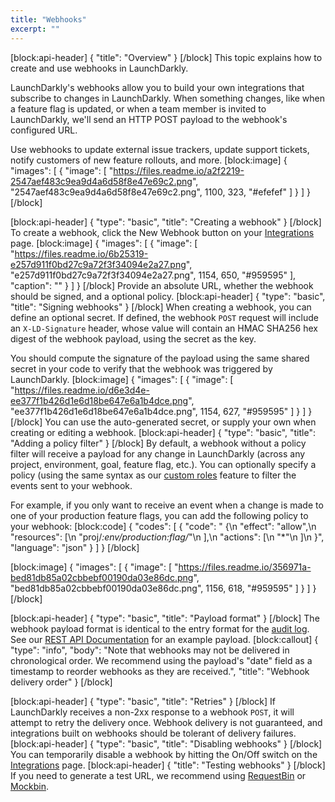 ```yaml
---
title: "Webhooks"
excerpt: ""
---
```

[block:api-header]
{
  "title": "Overview"
}
[/block]
This topic explains how to create and use webhooks in LaunchDarkly. 

LaunchDarkly's webhooks allow you to build your own integrations that subscribe to changes in LaunchDarkly. When something changes, like when a feature flag is updated, or when a team member is invited to LaunchDarkly, we'll send an HTTP POST payload to the webhook's configured URL. 

Use webhooks to update external issue trackers, update support tickets, notify customers of new feature rollouts, and more.
[block:image]
{
  "images": [
    {
      "image": [
        "https://files.readme.io/a2f2219-2547aef483c9ea9d4a6d58f8e47e69c2.png",
        "2547aef483c9ea9d4a6d58f8e47e69c2.png",
        1100,
        323,
        "#efefef"
      ]
    }
  ]
}
[/block]

[block:api-header]
{
  "type": "basic",
  "title": "Creating a webhook"
}
[/block]
To create a webhook, click the New Webhook button on your [Integrations](https://app.launchdarkly.com/integrations) page. 
[block:image]
{
  "images": [
    {
      "image": [
        "https://files.readme.io/6b25319-e257d911f0bd27c9a72f3f34094e2a27.png",
        "e257d911f0bd27c9a72f3f34094e2a27.png",
        1154,
        650,
        "#959595"
      ],
      "caption": ""
    }
  ]
}
[/block]
Provide an absolute URL, whether the webhook should be signed, and a optional policy.
[block:api-header]
{
  "type": "basic",
  "title": "Signing webhooks"
}
[/block]
When creating a webhook, you can define an optional secret. If defined, the webhook `POST` request will include an `X-LD-Signature` header, whose value will contain an HMAC SHA256 hex digest of the webhook payload, using the secret as the key.

You should compute the signature of the payload using the same shared secret in your code to verify that the webhook was triggered by LaunchDarkly.
[block:image]
{
  "images": [
    {
      "image": [
        "https://files.readme.io/d6e3d4e-ee377f1b426d1e6d18be647e6a1b4dce.png",
        "ee377f1b426d1e6d18be647e6a1b4dce.png",
        1154,
        627,
        "#959595"
      ]
    }
  ]
}
[/block]
You can use the auto-generated secret, or supply your own when creating or editing a webhook.
[block:api-header]
{
  "type": "basic",
  "title": "Adding a policy filter"
}
[/block]
By default, a webhook without a policy filter will receive a payload for any change in LaunchDarkly (across any project, environment, goal, feature flag, etc.). You can optionally specify a policy (using the same syntax as our [custom roles](doc:custom-roles) feature to filter the events sent to your webhook.

For example, if you only want to receive an event when a change is made to one of your production feature flags, you can add the following policy to your webhook: 
[block:code]
{
  "codes": [
    {
      "code": "  {\n    \"effect\": \"allow\",\n    \"resources\": [\n      \"proj/*:env/production:flag/*\"\n    ],\n    \"actions\": [\n      \"*\"\n    ]\n  }",
      "language": "json"
    }
  ]
}
[/block]

[block:image]
{
  "images": [
    {
      "image": [
        "https://files.readme.io/356971a-bed81db85a02cbbebf00190da03e86dc.png",
        "bed81db85a02cbbebf00190da03e86dc.png",
        1156,
        618,
        "#959595"
      ]
    }
  ]
}
[/block]

[block:api-header]
{
  "type": "basic",
  "title": "Payload format"
}
[/block]
The webhook payload format is identical to the entry format for the [audit log](doc:the-audit-log). See our [REST API Documentation](https://apidocs.launchdarkly.com/docs/webhooks-overview#payload) for an example payload. 
[block:callout]
{
  "type": "info",
  "body": "Note that webhooks may not be delivered in chronological order. We recommend using the payload's \"date\" field as a timestamp to reorder webhooks as they are received.",
  "title": "Webhook delivery order"
}
[/block]

[block:api-header]
{
  "type": "basic",
  "title": "Retries"
}
[/block]
If LaunchDarkly receives a non-2xx response to a webhook `POST`, it will attempt to retry the delivery once. Webhook delivery is not guaranteed, and integrations built on webhooks should be tolerant of delivery failures.
[block:api-header]
{
  "type": "basic",
  "title": "Disabling webhooks"
}
[/block]
You can temporarily disable a webhook by hitting the On/Off switch on the [Integrations](https://app.launchdarkly.com/integrations) page.
[block:api-header]
{
  "title": "Testing webhooks"
}
[/block]
If you need to generate a test URL, we recommend using [RequestBin](https://requestbin.com/) or [Mockbin](http://mockbin.org/).